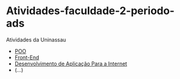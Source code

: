 # Atividades-faculdade-2-periodo-ads
Atividades da Uninassau
- [POO](https://github.com/OneIsaque/atividades-faculdade-2-periodo-ads/tree/main/Atividades-POO)
- [Front-End](https://github.com/OneIsaque/atividades-faculdade-2-periodo-ads/tree/main/Front-End-atividades)
- [Desenvolvimento de Aplicação Para a Internet]()
- (...)
